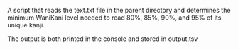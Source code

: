 A script that reads the text.txt file in the parent directory and determines the minimum WaniKani level needed to read 80%, 85%, 90%, and 95% of its unique kanji.

The output is both printed in the console and stored in output.tsv